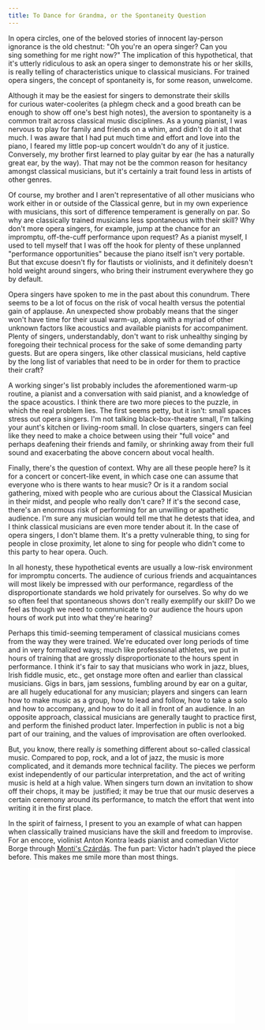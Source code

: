 ```yaml
---
title: To Dance for Grandma, or the Spontaneity Question
---
```


<p>In opera&nbsp;circles, one of the beloved stories of innocent lay-person ignorance is the old chestnut: "Oh you're&nbsp;an opera singer? Can you sing&nbsp;something for me right now?" The implication of this hypothetical, that it's utterly ridiculous to ask an opera singer to demonstrate his or her skills, is really telling of characteristics unique to classical musicians. For trained opera singers, the concept of spontaneity is, for some reason, unwelcome.</p><p>Although it may be the easiest for singers to demonstrate&nbsp;their skills for&nbsp;curious water-coolerites (a phlegm check and a good breath can be enough to show off one's best high notes), the aversion to spontaneity is a common trait across classical music disciplines. As a young pianist, I was nervous&nbsp;to play for family and friends on a whim, and didn't do it all that much. I was aware that I had put much time and effort and love into the piano, I feared my little pop-up concert wouldn't do any of it&nbsp;justice. Conversely, my brother first learned to play guitar by ear (he has a naturally great ear, by the way). That may not be the common reason&nbsp;for hesitancy amongst classical musicians, but it's certainly a trait found less in artists of other genres.</p><p>Of course, my brother and I aren't representative&nbsp;of all&nbsp;other musicians who work either in or&nbsp;outside of the Classical genre, but in my own experience with musicians, this sort of difference temperament is generally on par. So why are classically trained musicians less spontaneous with their skill? Why don't more opera singers, for example, jump at the chance for an impromptu, off-the-cuff performance upon request? As a pianist myself, I used to tell myself that I was off the hook for plenty of these unplanned "performance opportunities" because the piano itself isn't very portable. But that excuse doesn't fly for flautists or violinists, and it definitely doesn't hold weight around singers, who bring their instrument everywhere they go by default.</p><p>Opera singers have spoken to me in the past about this conundrum. There seems to be a lot of focus on the risk of vocal health versus the potential gain of applause. An unexpected show probably means that the singer won't have time for their usual warm-up, along with a myriad of other unknown factors like acoustics and available pianists for accompaniment. Plenty of singers, understandably, don't want to risk unhealthy singing by foregoing their technical process for the sake of some demanding party guests. But are opera singers, like other classical musicians, held captive by&nbsp;the long list of variables that need to be in order for them to practice their craft?</p><p>A working singer's list probably includes the aforementioned warm-up routine, a pianist and a conversation with said pianist, and a knowledge of the space acoustics. I think there are two more pieces to the puzzle, in which the real problem lies. The first seems petty, but it isn't: small spaces stress out opera singers. I'm not talking black-box-theatre small, I'm talking your aunt's kitchen or living-room small. In close quarters, singers can feel like they need to make a choice between using their "full voice" and perhaps deafening their friends and family, or shrinking away from their full sound and exacerbating the above concern about vocal health.</p><p>Finally, there's the question of context. Why are all these people here? Is it for a concert or concert-like event, in which case one can assume that everyone who is there wants to hear music? Or is it a random social gathering, mixed with people who are curious about the Classical Musician in their midst, and people who really&nbsp;don't care? If it's the second case, there's an enormous risk of performing for an unwilling or apathetic audience. I'm sure any musician would tell me that he detests that idea, and I think classical musicians are even more tender about it. In the case of opera singers, I don't blame them. It's a pretty vulnerable thing, to sing for people in close proximity, let alone to sing for people who didn't come to this party to hear opera. Ouch.</p><p>In all honesty, these hypothetical events are usually a low-risk environment for impromptu concerts. The audience of curious friends and acquaintances will most likely be impressed with our performance, regardless of the disproportionate standards we hold privately for ourselves. So why do we so often feel that spontaneous shows don't really exemplify our skill? Do we feel as though we need to communicate to our audience the hours upon hours of work put into what they're hearing?</p><p>Perhaps this timid-seeming temperament of classical musicians comes from the way they were trained.&nbsp;We're educated over long periods of time and in very formalized ways; much like professional athletes, we put in hours of training that are grossly disproportionate to the hours spent in performance. I think it's fair to say that musicians who work in jazz, blues, Irish fiddle music, etc., get onstage more often and earlier than classical musicians. Gigs in bars, jam sessions, fumbling around by ear on a guitar, are all hugely educational for any musician; players and singers can learn how to make music as a group, how to lead and follow, how to take a solo and how to accompany, and how to do it all in front of an audience. In an opposite approach, classical musicians are generally taught to practice first, and perform the finished product later. Imperfection in public is not a big part of our training, and the values of improvisation are often overlooked.</p><p>But, you know, there really&nbsp;<em>is</em> something different about so-called classical music. Compared to pop, rock, and a lot of jazz, the music is more complicated, and it demands more technical facility. The pieces we perform exist independently of our particular interpretation, and the act of writing music is held at a high value. When singers turn down an invitation to show off their chops, it may be &nbsp;justified; it may be true that our music deserves a certain&nbsp;ceremony around its performance, to match the effort that went into writing it in the first place.</p><p>In the spirit of fairness, I present to you an example of what can happen when classically trained musicians have the skill and freedom to improvise. For&nbsp;an encore, violinist Anton Kontra leads pianist and comedian&nbsp;Victor Borge through <a href="http://imslp.org/wiki/Cs%C3%A1rd%C3%A1s_%28Monti,_Vittorio%29" target="_blank">Monti's Czárdás</a>. The fun part: Victor hadn't played the piece before. This makes me smile more than most things.</p><p><figure data-type="video"><iframe src="//www.youtube.com/embed/tvUbrbFdJ8g" width="420" height="315" frameborder="0" allowfullscreen="allowfullscreen"></iframe></figure></p>
